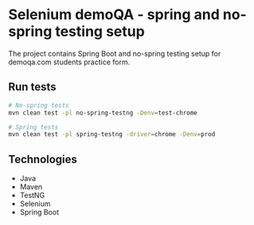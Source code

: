 # Selenium demoQA - spring and no-spring testing setup

The project contains Spring Boot and no-spring testing setup for demoqa.com students practice form.

## Run tests

```bash
# No-spring tests
mvn clean test -pl no-spring-testng -Denv=test-chrome

# Spring tests
mvn clean test -pl spring-testng -driver=chrome -Denv=prod
```

## Technologies

- Java
- Maven
- TestNG
- Selenium
- Spring Boot
